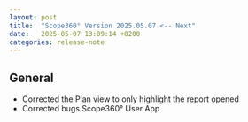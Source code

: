 ```yaml
---
layout: post
title:  "Scope360° Version 2025.05.07 <-- Next"
date:   2025-05-07 13:09:14 +0200
categories: release-note
---
```

## General

- Corrected the Plan view to only highlight the report opened
- Corrected bugs Scope360° User App
